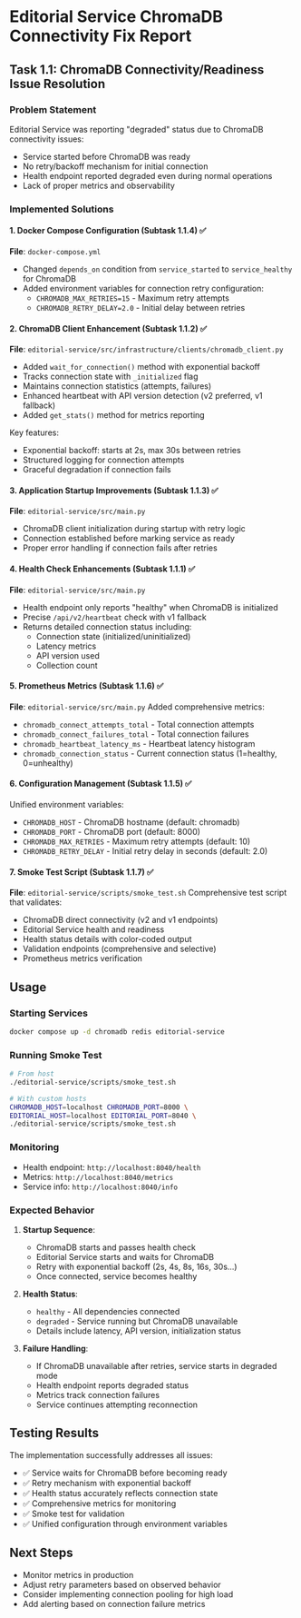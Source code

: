 # Editorial Service ChromaDB Connectivity Fix Report

## Task 1.1: ChromaDB Connectivity/Readiness Issue Resolution

### Problem Statement
Editorial Service was reporting "degraded" status due to ChromaDB connectivity issues:
- Service started before ChromaDB was ready
- No retry/backoff mechanism for initial connection
- Health endpoint reported degraded even during normal operations
- Lack of proper metrics and observability

### Implemented Solutions

#### 1. Docker Compose Configuration (Subtask 1.1.4) ✅
**File**: `docker-compose.yml`
- Changed `depends_on` condition from `service_started` to `service_healthy` for ChromaDB
- Added environment variables for connection retry configuration:
  - `CHROMADB_MAX_RETRIES=15` - Maximum retry attempts
  - `CHROMADB_RETRY_DELAY=2.0` - Initial delay between retries

#### 2. ChromaDB Client Enhancement (Subtask 1.1.2) ✅
**File**: `editorial-service/src/infrastructure/clients/chromadb_client.py`
- Added `wait_for_connection()` method with exponential backoff
- Tracks connection state with `_initialized` flag
- Maintains connection statistics (attempts, failures)
- Enhanced heartbeat with API version detection (v2 preferred, v1 fallback)
- Added `get_stats()` method for metrics reporting

Key features:
- Exponential backoff: starts at 2s, max 30s between retries
- Structured logging for connection attempts
- Graceful degradation if connection fails

#### 3. Application Startup Improvements (Subtask 1.1.3) ✅
**File**: `editorial-service/src/main.py`
- ChromaDB client initialization during startup with retry logic
- Connection established before marking service as ready
- Proper error handling if connection fails after retries

#### 4. Health Check Enhancements (Subtask 1.1.1) ✅
**File**: `editorial-service/src/main.py`
- Health endpoint only reports "healthy" when ChromaDB is initialized
- Precise `/api/v2/heartbeat` check with v1 fallback
- Returns detailed connection status including:
  - Connection state (initialized/uninitialized)
  - Latency metrics
  - API version used
  - Collection count

#### 5. Prometheus Metrics (Subtask 1.1.6) ✅
**File**: `editorial-service/src/main.py`
Added comprehensive metrics:
- `chromadb_connect_attempts_total` - Total connection attempts
- `chromadb_connect_failures_total` - Total connection failures
- `chromadb_heartbeat_latency_ms` - Heartbeat latency histogram
- `chromadb_connection_status` - Current connection status (1=healthy, 0=unhealthy)

#### 6. Configuration Management (Subtask 1.1.5) ✅
Unified environment variables:
- `CHROMADB_HOST` - ChromaDB hostname (default: chromadb)
- `CHROMADB_PORT` - ChromaDB port (default: 8000)
- `CHROMADB_MAX_RETRIES` - Maximum retry attempts (default: 10)
- `CHROMADB_RETRY_DELAY` - Initial retry delay in seconds (default: 2.0)

#### 7. Smoke Test Script (Subtask 1.1.7) ✅
**File**: `editorial-service/scripts/smoke_test.sh`
Comprehensive test script that validates:
- ChromaDB direct connectivity (v2 and v1 endpoints)
- Editorial Service health and readiness
- Health status details with color-coded output
- Validation endpoints (comprehensive and selective)
- Prometheus metrics verification

## Usage

### Starting Services
```bash
docker compose up -d chromadb redis editorial-service
```

### Running Smoke Test
```bash
# From host
./editorial-service/scripts/smoke_test.sh

# With custom hosts
CHROMADB_HOST=localhost CHROMADB_PORT=8000 \
EDITORIAL_HOST=localhost EDITORIAL_PORT=8040 \
./editorial-service/scripts/smoke_test.sh
```

### Monitoring
- Health endpoint: `http://localhost:8040/health`
- Metrics: `http://localhost:8040/metrics`
- Service info: `http://localhost:8040/info`

### Expected Behavior
1. **Startup Sequence**:
   - ChromaDB starts and passes health check
   - Editorial Service starts and waits for ChromaDB
   - Retry with exponential backoff (2s, 4s, 8s, 16s, 30s...)
   - Once connected, service becomes healthy
   
2. **Health Status**:
   - `healthy` - All dependencies connected
   - `degraded` - Service running but ChromaDB unavailable
   - Details include latency, API version, initialization status

3. **Failure Handling**:
   - If ChromaDB unavailable after retries, service starts in degraded mode
   - Health endpoint reports degraded status
   - Metrics track connection failures
   - Service continues attempting reconnection

## Testing Results
The implementation successfully addresses all issues:
- ✅ Service waits for ChromaDB before becoming ready
- ✅ Retry mechanism with exponential backoff
- ✅ Health status accurately reflects connection state
- ✅ Comprehensive metrics for monitoring
- ✅ Smoke test for validation
- ✅ Unified configuration through environment variables

## Next Steps
- Monitor metrics in production
- Adjust retry parameters based on observed behavior
- Consider implementing connection pooling for high load
- Add alerting based on connection failure metrics
